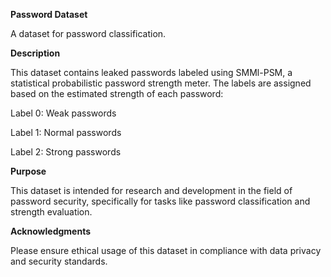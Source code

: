 **Password Dataset**

A dataset for password classification.

**Description**

This dataset contains leaked passwords labeled using SMMl-PSM, a statistical probabilistic password strength meter. The labels are assigned based on the estimated strength of each password:

Label 0: Weak passwords

Label 1: Normal passwords

Label 2: Strong passwords

**Purpose**

This dataset is intended for research and development in the field of password security, specifically for tasks like password classification and strength evaluation.

**Acknowledgments**

Please ensure ethical usage of this dataset in compliance with data privacy and security standards.
